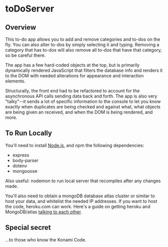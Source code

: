# toDoServer

## Overview

This to-do app allows you to add and remove categories and to-dos on the fly. You can also alter to-dos by simply selecting it and typing. Removing a category that has to-dos will also remove all to-dos that have that category, so be careful there.

The app has a few hard-coded objects at the top, but is primarily dynamically rendered JavaScript that filters the database info and renders it to the DOM with needed alterations for appearance and interaction elements.

Structurally, the front end had to be refactored to account for the asynchronous API calls sending data back and forth. The app is also very "talky"--it sends a lot of specific information to the console to let you know exactly when duplicates are being checked and against what, what objects are being given an received, and when the DOM is being rendered, and more.

## To Run Locally

You'll need to install [Node.js](https://nodejs.org/en/), and npm the following dependencies:

* express
* body-parser
* dotenv
* mongooose

Also useful: nodemon to run local server that recompiles after any changes made.

You'll also need to obtain a mongoDB database atlas cluster or similar to host your data, and whitelist the needed IP addresses. If you want to host the code, heroku.com can work. Here's a guide on getting heroku and MongoDB/atlas [talking to each other](https://dev.to/cpclark360/how-to-host-a-restful-node-js-server-with-mongodb-atlas-database-on-heroku-1opl). 

## Special secret

...to those who know the Konami Code.